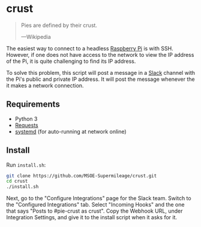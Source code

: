 # crust

> Pies are defined by their crust.
>
> —Wikipedia

The easiest way to connect to a headless [Raspberry Pi](https://www.raspberrypi.org/) is with SSH. However, if one does not have access to the network to view the IP address of the Pi, it is quite challenging to find its IP address.

To solve this problem, this script will post a message in a [Slack](https://slack.com/) channel with the Pi's public and private IP address. It will post the message whenever the it makes a network connection.

## Requirements

- Python 3
- [Requests](http://requests.readthedocs.org/)
- [systemd](http://freedesktop.org/wiki/Software/systemd/) (for auto-running at network online)

## Install

Run `install.sh`:

```bash
git clone https://github.com/MSOE-Supermileage/crust.git
cd crust
./install.sh
```

Next, go to the "Configure Integrations" page for the Slack team. Switch to the "Configured Integrations" tab. Select "Incoming Hooks" and the one that says "Posts to #pie-crust as crust". Copy the Webhook URL, under Integration Settings, and give it to the install script when it asks for it.

